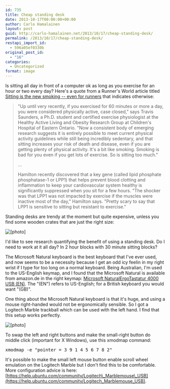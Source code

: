 ```yaml
---
id: 735
title: Cheap standing desk
date: 2013-10-17T00:00:00+00:00
author: Carlo Hamalainen
layout: post
guid: http://carlo-hamalainen.net/2013/10/17/cheap-standing-desk/
permalink: /2013/10/17/cheap-standing-desk/
restapi_import_id:
  - 596a05ef0330b
original_post_id:
  - "16"
categories:
  - Uncategorized
format: image
---
```

Is sitting all day in front of a computer ok as long as you exercise for an hour or two every day? Here's a quote from a Runner's World article titled [Sitting is the new smoking -- even for runners](http://www.runnersworld.com/health/sitting-is-the-new-smoking-even-for-runners?page=single) that indicates otherwise:

> "Up until very recently, if you exercised for 60 minutes or more a day, you were considered physically active, case closed," says Travis Saunders, a Ph.D. student and certified exercise physiologist at the Healthy Active Living and Obesity Research Group at Children's Hospital of Eastern Ontario. "Now a consistent body of emerging research suggests it is entirely possible to meet current physical activity guidelines while still being incredibly sedentary, and that sitting increases your risk of death and disease, even if you are getting plenty of physical activity. It's a bit like smoking. Smoking is bad for you even if you get lots of exercise. So is sitting too much."
> 
> ... 
> 
> Hamilton recently discovered that a key gene (called lipid phosphate phosphatase-1 or LPP1) that helps prevent blood clotting and inflammation to keep your cardiovascular system healthy is significantly suppressed when you sit for a few hours. "The shocker was that LPP1 was not impacted by exercise if the muscles were inactive most of the day," Hamilton says. "Pretty scary to say that LPP1 is sensitive to sitting but resistant to exercise." 

Standing desks are trendy at the moment but quite expensive, unless you find some wooden crates that are just the right size: 

<img border="0" src="https://i2.wp.com/s3.amazonaws.com/carlo-hamalainen.net/oldblog/blogdata/medium/2013-10-15%2B%2B10-47-17.jpg?w=1100&#038;ssl=1" alt="[photo]" data-recalc-dims="1" /> 



I'd like to see research quantifying the benefit of using a standing desk. Do I need to work at it all day? In 2 hour blocks with 30 minute sitting blocks? 

The Microsoft Natural keyboard is the best keyboard that I've ever used, and now seems to be a necessity because I get an odd icy feelin in my right wrist if I type for too long on a normal keyboard. Being Australian, I'm used to the US-English keymap, and I found that the Microsoft Natural is available from amazon.de in the right keymap: [Microsoft NaturalErgoTastatur 4000 USB (EN)](http://www.amazon.de/Microsoft-NaturalErgoTastatur-4000-USB-EN/dp/B000H4WIFY/ref=sr_1_1?s=computers&ie=UTF8&qid=1381828393&sr=1-1&keywords=Microsoft+NaturalErgoTastatur+4000+USB+%28EN%29). The "(EN") refers to US-English; for a British keyboard you would want "(GB)". 

One thing about the Microsoft Natural keyboard is that it's huge, and using a mouse right-handed would not be ergonomically sensible. So I got a Logitech Marble trackball which can be used with the left hand. I find that this setup works perfectly. 

<img border="0" src="https://i2.wp.com/s3.amazonaws.com/carlo-hamalainen.net/oldblog/blogdata/medium/2013-10-15%2B%2B10-47-26.jpg?w=1100&#038;ssl=1" alt="[photo]" data-recalc-dims="1" /> 



To swap the left and right buttons and make the small-right button do middle click (important for X Windows), use this xmodmap command: 

<pre>xmodmap -e "pointer = 3 9 1 4 5 6 7 8 2"
</pre>

It's possible to make the small left mouse button enable scroll wheel emulation on the Logitech Marble but I don't find this to be comfortable. More configuration advice is here: [https://help.ubuntu.com/community/Logitech\_Marblemouse\_USB](https://help.ubuntu.com/community/Logitech_Marblemouse_USB).